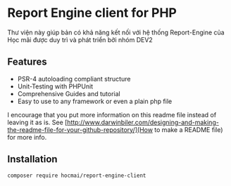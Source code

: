 # Report Engine client for PHP #
Thư viện này giúp bản có khả năng kết nối với hệ thống Report-Engine của Học mãi được duy trì và phát triển bởi nhóm DEV2

Features
--------

* PSR-4 autoloading compliant structure
* Unit-Testing with PHPUnit
* Comprehensive Guides and tutorial
* Easy to use to any framework or even a plain php file


I encourage that you put more information on this readme file instead of leaving it as is. See [http://www.darwinbiler.com/designing-and-making-the-readme-file-for-your-github-repository/](How to make a README file) for more info.

Installation
------------
`composer require hocmai/report-engine-client`
